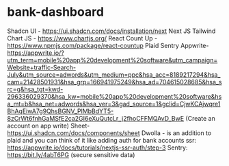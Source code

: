 # bank-dashboard


Shadcn UI - https://ui.shadcn.com/docs/installation/next
Next JS
Tailwind 
Chart JS - https://www.chartjs.org/
React Count Up - https://www.npmjs.com/package/react-countup
Plaid
Sentry
Appwrite- https://appwrite.io/?utm_term=mobile%20app%20development%20software&utm_campaign=Website+traffic-Search-July&utm_source=adwords&utm_medium=ppc&hsa_acc=8189217294&hsa_cam=21428501931&hsa_grp=166941975249&hsa_ad=704615028685&hsa_src=g&hsa_tgt=kwd-296336029370&hsa_kw=mobile%20app%20development%20software&hsa_mt=b&hsa_net=adwords&hsa_ver=3&gad_source=1&gclid=CjwKCAjwqre1BhAqEiwA7g9QhsBGNV_PlMbBdYT5-8zCrWt6fnhGaMSfE2ca2GI6eXuQutcLr_j2fhoCFFMQAvD_BwE
(Create an account on app write)
Sheet- https://ui.shadcn.com/docs/components/sheet
Dwolla - is an addition to plaid and you can think of it like adding auth for bank accounts
ssr: https://appwrite.io/docs/tutorials/nextjs-ssr-auth/step-3
Sentry:  https://bit.ly/4abT6PG (secure sensitive data)
